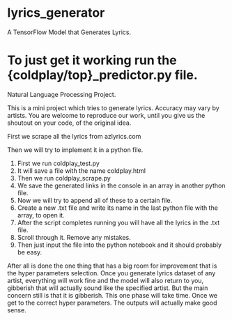 # lyrics_generator
A TensorFlow Model that Generates Lyrics.

# To just get it working run the {coldplay/top}_predictor.py file.

Natural Language Processing Project.

This is a mini project which tries to generate lyrics. 
Accuracy may vary by artists.
You are welcome to reproduce our work, until you give us the shoutout on your code, of the original idea.

First we scrape all the lyrics from azlyrics.com

Then we will try to implement it in a python file.


1) First we run coldplay_test.py
2) It will save a file with the name coldplay.html
3) Then we run coldplay_scrape.py
4) We save the generated links in the console in an array in another python file.
5) Now we will try to append all of these to a certain file.
6) Create a new .txt file and write its name in the last python file with the array, to open it.
7) After the script completes running you will have all the lyrics in the .txt file.
8) Scroll through it. Remove any mistakes.
9) Then just input the file into the python notebook and it should probably be easy.

After all is done the one thing that has a big room for improvement that is the hyper parameters selection.
Once you generate lyrics dataset of any artist, everything will work fine and the model will also return to you,
gibberish that will actually sound like the specified artist. But the main concern still is that it is gibberish. 
This one phase will take time. Once we get to the correct hyper parameters. The outputs will actually make good sense.
